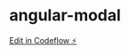 # angular-modal

[Edit in Codeflow ⚡️](https://stackblitz.com/~/github.com/sivakumarnunna/angular-modal)